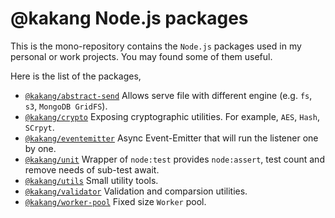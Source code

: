 # @kakang Node.js packages

This is the mono-repository contains the `Node.js` packages
used in my personal or work projects. You may found some of
them useful.

Here is the list of the packages,

- [`@kakang/abstract-send`](./packages/abstract-send)
  Allows serve file with different engine (e.g. `fs`, `s3`, `MongoDB GridFS`).
- [`@kakang/crypto`](./packages/crypto)
  Exposing cryptographic utilities. For example, `AES`, `Hash`, `SCrpyt`.
- [`@kakang/eventemitter`](./packages/eventemitter)
  Async Event-Emitter that will run the listener one by one.
- [`@kakang/unit`](./packages/unit)
  Wrapper of `node:test` provides `node:assert`, test count and remove needs
  of sub-test await.
- [`@kakang/utils`](./packages/utils)
  Small utility tools.
- [`@kakang/validator`](./packages/validator)
  Validation and comparsion utilities.
- [`@kakang/worker-pool`](./packages/worker-pool)
  Fixed size `Worker` pool.
